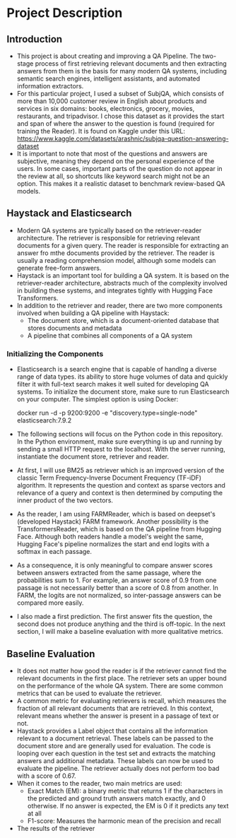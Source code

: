 # Project Description
## Introduction
- This project is about creating and improving a QA Pipeline. The two-stage process of first retrieving relevant documents and then extracting answers from them is the basis for many modern QA systems, including semantic search engines, intelligent assistants, and automated information extractors.
- For this particular project, I used a subset of SubjQA, which consists of more than 10,000 customer review in English about products and services in six domains: books, electronics, grocery, movies, restaurants, and tripadvisor. I chose this dataset as it provides the start and span of where the answer to the question is found (required for training the Reader). It is found on Kaggle under this URL: https://www.kaggle.com/datasets/arashnic/subjqa-question-answering-dataset
- It is important to note that most of the questions and answers are subjective, meaning they depend on the personal experience of the users. In some cases, important parts of the question do not appear in the review at all, so shortcuts like keyword search might not be an option. This makes it a realistic dataset to benchmark review-based QA models.

## Haystack and Elasticsearch
- Modern QA systems are typically based on the retriever-reader architecture. The retriever is responsible for retrieving relevant documents for a given query. The reader is responsible for extracting an answer fro mthe documents provided by the retriever. The reader is usually a reading comprehension model, although some models can generate free-form answers.
- Haystack is an important tool for building a QA system. It is based on the retriever-reader architecture, abstracts much of the complexity involved in building these systems, and integrates tightly with Hugging Face Transformers.
- In addition to the retriever and reader, there are two more components involved when building a QA pipeline with Haystack: 
  - The document store, which is a document-oriented database that stores documents and metadata
  - A pipeline that combines all components of a QA system 
### Initializing the Components
- Elasticsearch is a search engine that is capable of handlng a diverse range of data types. its ability to store huge volumes of data and quickly filter it with full-text search makes it well suited for developing QA systems. To initialize the document store, make sure to run Elasticsearch on your computer. The simplest option is using Docker:

  docker run -d -p 9200:9200 -e "discovery.type=single-node" elasticsearch:7.9.2
- The following sections will focus on the Python code in this repository. In the Python environment, make sure everything is up and running by sending a small HTTP request to the localhost. With the server running, instantiate the document store, retriever and reader.
- At first, I will use BM25 as retriever which is an improved version of the classic Term Frequency-Inverse Document Frequency (TF-iDF) algorithm. It represents the question and context as sparse vectors and relevance of a query and context is then determined by computing the inner product of the two vectors.
- As the reader, I am using FARMReader, which is based on deepset's (developed Haystack) FARM framework. Another possibility is the TransformersReader, which is based on the QA pipeline from Hugging Face. Although both readers handle a model's weight the same, Hugging Face's pipeline normalizes the start and end logits with a softmax in each passage.
- As a consequence, it is only meaningful to compare answer scores between answers extracted from the same passage, where the probabilities sum to 1. For example, an answer score of 0.9 from one passage is not necessarily better than a score of 0.8 from another. In FARM, the logits are not normalized, so inter-passage answers can be compared more easily.
- I also made a first prediction. The first answer fits the question, the second does not produce anything and the third is off-topic. In the next section, I will make a baseline evaluation with more qualitative metrics.

## Baseline Evaluation
- It does not matter how good the reader is if the retriever cannot find the relevant documents in the first place. The retriever sets an upper bound on the performance of the whole QA system. There are some common metrics that can be used to evaluate the retriever.
- A common metric for evaluating retrievers is recall, which measures the fraction of all relevant documents that are retrieved. In this context, relevant means whether the answer is present in a passage of text or not.
- Haystack provides a Label object that contains all the information relevant to a document retrieval. These labels can be passed to the document store and are generally used for evaluation. The code is looping over each question in the test set and extracts the matching answers and additional metadata. These labels can now be used to evaluate the pipeline. The retriever actually does not perform too bad with a score of 0.67.
- When it comes to the reader, two main metrics are used:
  - Exact Match (EM): a binary metric	that returns 1 if the characters in the predicted and ground truth answers match exactly, and 0 otherwise. If no answer is expected, the EM is 0 if it predicts any text at all
  - F1-score: Measures the harmonic mean of the precision and recall
- The results of the retriever


